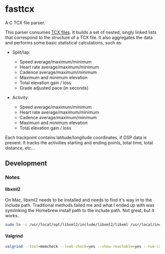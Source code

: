 # fasttcx

A C TCX file parser.

This parser consumes [TCX files](https://en.wikipedia.org/wiki/Training_Center_XML). It builds a set of nested, singly linked lists that correspond to the structure of a TCX file. It also aggregates the data and performs some basic statistical calculations, such as:

* Split/lap:
    * Speed average/maximum/minimum
    * Heart rate average/maximum/minimum
    * Cadence average/maximum/minimum
    * Maximum and minimum elevation
    * Total elevation gain / loss
    * Grade adjusted pace (in seconds)

* Activity:
    * Speed average/maximum/minimum
    * Heart rate average/maximum/minimum
    * Cadence average/maximum/minimum
    * Maximum and minimum elevation
    * Total elevation gain / loss

Each trackpoint contains latitude/longitude coordinates, if GSP data is present. It tracks the activities starting and ending points, total time, total distance, etc...

## Development

### Notes

#### libxml2

On Mac, libxml2 needs to be installed and needs to find it's way in to the include path. Traditional methods failed me and what I ended up with was symlinking the Homebrew install path to the include path. Not great, but it works.

```sh
sudo ln -s /usr/local/opt/libxml2/include/libxml2/libxml /usr/local/include/libxml
```

#### Valgrind

```sh
valgrind --tool=memcheck --leak-check=yes --show-reachable=yes --num-callers=20 --track-fds=yes --track-origins=yes ./fasttcx some-tcx-file.tcx
```
